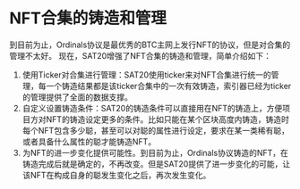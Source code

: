 NFT合集的铸造和管理
====

到目前为止，Ordinals协议是最优秀的BTC主网上发行NFT的协议，但是对合集的管理不太好。
现在，SAT20增强了NFT合集的铸造和管理，简单介绍如下：
1. 使用Ticker对合集进行管理：SAT20使用ticker来对NFT合集进行统一的管理，每一个铸造结果都是该ticker合集中的一次有效铸造，索引器已经为ticker的管理提供了全面的数据支撑。
2. 自定义设置铸造条件：SAT20的铸造条件可以直接用在NFT的铸造上，方便项目方对NFT的铸造设定更多的条件。比如只能在某个区块高度内铸造，铸造时每个NFT包含多少聪，甚至可以对聪的属性进行设定，要求在某一类稀有聪，或者具备什么属性的聪才能铸造NFT。
3. 为NFT的进一步变化提供可能性。到目前为止，Ordinals协议铸造的NFT，在铸造完成后就是确定的，不再改变。但是SAT20提供了进一步变化的可能，让该NFT在构成自身的聪发生变化之后，再次发生变化。

